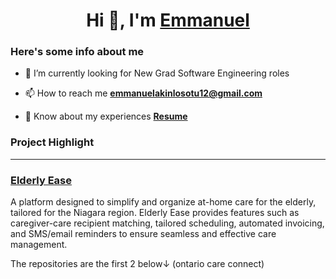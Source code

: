 <h1 align="center">Hi 👋, I'm <a href="https://www.emmanuelakinlosotu.com/" target="blank">Emmanuel</a></h1>

<h3>Here's some info about me</h3>

- 🔭 I’m currently looking for New Grad Software Engineering roles

- 📫 How to reach me **emmanuelakinlosotu12@gmail.com**
  
- 📄 Know about my experiences **<a href="https://emmanuel-resume-2025.tiiny.site/" target="blank">Resume</a>**

<h3>Project Highlight</h3>
<hr>
<h3>
  <a href="https://elderlyease.ca/" target="_blank" rel="noopener noreferrer">Elderly Ease</a>
</h3>
<p>
  A platform designed to simplify and organize at-home care for the elderly, tailored for the Niagara region. Elderly Ease provides features such as caregiver-care recipient matching, tailored scheduling, automated invoicing, and SMS/email reminders to ensure seamless and effective care management.
  
  The repositories are the first 2 below↓ (ontario care connect)
</p>




